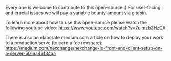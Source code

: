 Every one is welcome to contribute to this open-source :)
For user-facing and crucial issues we will pay a variable bounty amount via gitcoin.

To learn more about how to use this open-source please watch the following youtube video:
https://www.youtube.com/watch?v=7ujmzb3HzCA

There is also an elaborate medium.com article on how to deploy your work to a production serve (to earn a fee revshare):
https://medium.com/nexchange/nexchange-io-front-end-client-setup-on-a-server-501ea46f34aa
